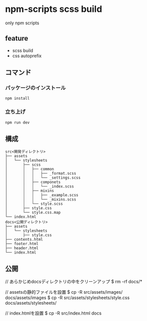 # npm-scripts scss build

only npm scripts  

## feature
 - scss build 
 - css autoprefix  

## コマンド

### パッケージのインストール
`npm install`  

### 立ち上げ
`npm run dev`  

## 構成
```
src<開発ディレクトリ>
├── assets
│   └── stylesheets
│       ├── scss
│       │   ├── common
│       │   │   ├── _format.scss
│       │   │   └── _settings.scss
│       │   ├── componets
│       │   │   └── _index.scss
│       │   ├── mixins
│       │   │   ├── _example.scss
│       │   │   └── _mixins.scss
│       │   └── style.scss
│       ├── style.css
│       └── style.css.map
└── index.html
docs<公開ディレクトリ>
├── assets
│   └── stylesheets
│       ├── style.css
├── contents.html
├── footer.html
├── header.html
└── index.html
```

## 公開
// あらかじめdocsディレクトリの中をクリーンアップ
$ rm -rf docs/*

// assetsの静的ファイルを設置
$ cp -R src/assets/images/ docs/assets/images
$ cp -R src/assets/stylesheets/style.css docs/assets/stylesheets/

// index.htmlを設置
$ cp -R src/index.html docs
